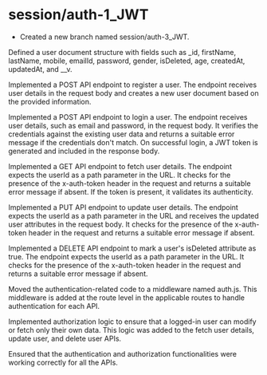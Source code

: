 # session/auth-1_JWT
* Created a new branch named session/auth-3_JWT.

Defined a user document structure with fields such as _id, firstName, lastName, mobile, emailId, password, gender, isDeleted, age, createdAt, updatedAt, and __v.

Implemented a POST API endpoint to register a user. The endpoint receives user details in the request body and creates a new user document based on the provided information.

Implemented a POST API endpoint to login a user. The endpoint receives user details, such as email and password, in the request body. It verifies the credentials against the existing user data and returns a suitable error message if the credentials don't match. On successful login, a JWT token is generated and included in the response body.

Implemented a GET API endpoint to fetch user details. The endpoint expects the userId as a path parameter in the URL. It checks for the presence of the x-auth-token header in the request and returns a suitable error message if absent. If the token is present, it validates its authenticity.

Implemented a PUT API endpoint to update user details. The endpoint expects the userId as a path parameter in the URL and receives the updated user attributes in the request body. It checks for the presence of the x-auth-token header in the request and returns a suitable error message if absent.

Implemented a DELETE API endpoint to mark a user's isDeleted attribute as true. The endpoint expects the userId as a path parameter in the URL. It checks for the presence of the x-auth-token header in the request and returns a suitable error message if absent.

Moved the authentication-related code to a middleware named auth.js. This middleware is added at the route level in the applicable routes to handle authentication for each API.

Implemented authorization logic to ensure that a logged-in user can modify or fetch only their own data. This logic was added to the fetch user details, update user, and delete user APIs.

Ensured that the authentication and authorization functionalities were working correctly for all the APIs.
